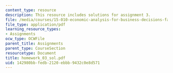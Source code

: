 ```yaml
---
content_type: resource
description: This resource includes solutions for assignment 3.
file: /media/courses/15-010-economic-analysis-for-business-decisions-fall-2004/142980bbfedb2120ebbb9432c0e8d571_homework_03_sol.pdf
file_type: application/pdf
learning_resource_types:
- Assignments
ocw_type: OCWFile
parent_title: Assignments
parent_type: CourseSection
resourcetype: Document
title: homework_03_sol.pdf
uid: 142980bb-fedb-2120-ebbb-9432c0e8d571
---
```

